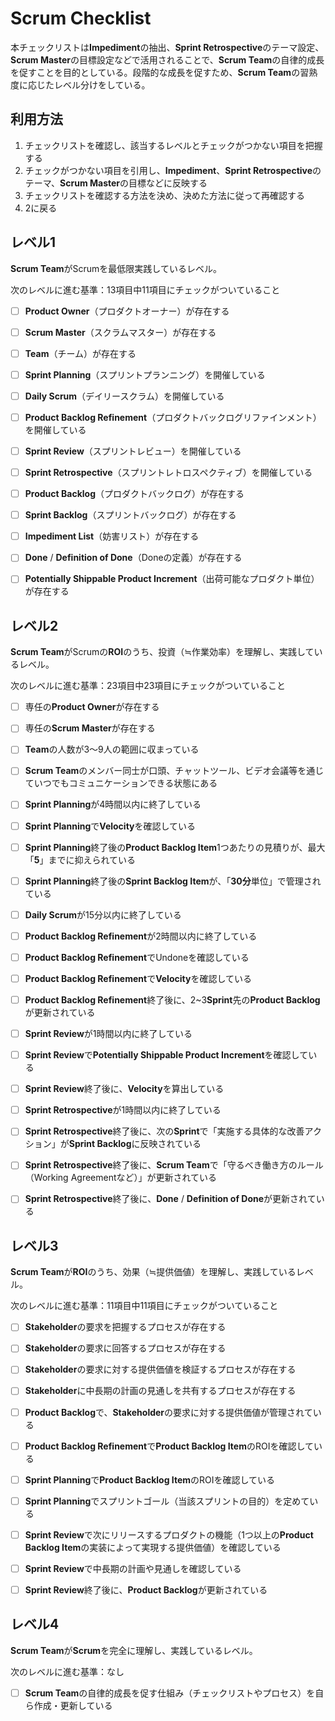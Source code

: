 # Scrum Checklist

本チェックリストは**Impediment**の抽出、**Sprint Retrospective**のテーマ設定、**Scrum Master**の目標設定などで活用されることで、**Scrum Team**の自律的成長を促すことを目的としている。段階的な成長を促すため、**Scrum Team**の習熟度に応じたレベル分けをしている。

## 利用方法

1. チェックリストを確認し、該当するレベルとチェックがつかない項目を把握する
1. チェックがつかない項目を引用し、**Impediment**、**Sprint Retrospective**のテーマ、**Scrum Master**の目標などに反映する
1. チェックリストを確認する方法を決め、決めた方法に従って再確認する
1. 2に戻る

## レベル1

**Scrum Team**がScrumを最低限実践しているレベル。

次のレベルに進む基準：13項目中11項目にチェックがついていること

* [ ] **Product Owner**（プロダクトオーナー）が存在する
* [ ] **Scrum Master**（スクラムマスター）が存在する
* [ ] **Team**（チーム）が存在する

* [ ] **Sprint Planning**（スプリントプランニング）を開催している
* [ ] **Daily Scrum**（デイリースクラム）を開催している
* [ ] **Product Backlog Refinement**（プロダクトバックログリファインメント）を開催している
* [ ] **Sprint Review**（スプリントレビュー）を開催している
* [ ] **Sprint Retrospective**（スプリントレトロスペクティブ）を開催している

* [ ] **Product Backlog**（プロダクトバックログ）が存在する
* [ ] **Sprint Backlog**（スプリントバックログ）が存在する
* [ ] **Impediment List**（妨害リスト）が存在する
* [ ] **Done** / **Definition of Done**（Doneの定義）が存在する
* [ ] **Potentially Shippable Product Increment**（出荷可能なプロダクト単位）が存在する

## レベル2

**Scrum Team**がScrumの**ROI**のうち、投資（≒作業効率）を理解し、実践しているレベル。

次のレベルに進む基準：23項目中23項目にチェックがついていること

* [ ] 専任の**Product Owner**が存在する
* [ ] 専任の**Scrum Master**が存在する
* [ ] **Team**の人数が3〜9人の範囲に収まっている
* [ ] **Scrum Team**のメンバー同士が口頭、チャットツール、ビデオ会議等を通じていつでもコミュニケーションできる状態にある

* [ ] **Sprint Planning**が4時間以内に終了している
* [ ] **Sprint Planning**で**Velocity**を確認している
* [ ] **Sprint Planning**終了後の**Product Backlog Item**1つあたりの見積りが、最大「**5**」までに抑えられている
* [ ] **Sprint Planning**終了後の**Sprint Backlog Item**が、「**30分**単位」で管理されている
* [ ] **Daily Scrum**が15分以内に終了している

* [ ] **Product Backlog Refinement**が2時間以内に終了している
* [ ] **Product Backlog Refinement**でUndoneを確認している
* [ ] **Product Backlog Refinement**で**Velocity**を確認している
* [ ] **Product Backlog Refinement**終了後に、2~3**Sprint**先の**Product Backlog**が更新されている

* [ ] **Sprint Review**が1時間以内に終了している
* [ ] **Sprint Review**で**Potentially Shippable Product Increment**を確認している
* [ ] **Sprint Review**終了後に、**Velocity**を算出している
* [ ] **Sprint Retrospective**が1時間以内に終了している
* [ ] **Sprint Retrospective**終了後に、次の**Sprint**で「実施する具体的な改善アクション」が**Sprint Backlog**に反映されている
* [ ] **Sprint Retrospective**終了後に、**Scrum Team**で「守るべき働き方のルール（Working Agreementなど）」が更新されている
* [ ] **Sprint Retrospective**終了後に、**Done** / **Definition of Done**が更新されている

## レベル3

**Scrum Team**が**ROI**のうち、効果（≒提供価値）を理解し、実践しているレベル。

次のレベルに進む基準：11項目中11項目にチェックがついていること

* [ ] **Stakeholder**の要求を把握するプロセスが存在する
* [ ] **Stakeholder**の要求に回答するプロセスが存在する
* [ ] **Stakeholder**の要求に対する提供価値を検証するプロセスが存在する
* [ ] **Stakeholder**に中長期の計画の見通しを共有するプロセスが存在する

* [ ] **Product Backlog**で、**Stakeholder**の要求に対する提供価値が管理されている
* [ ] **Product Backlog Refinement**で**Product Backlog Item**のROIを確認している
* [ ] **Sprint Planning**で**Product Backlog Item**のROIを確認している
* [ ] **Sprint Planning**でスプリントゴール（当該スプリントの目的）を定めている
* [ ] **Sprint Review**で次にリリースするプロダクトの機能（1つ以上の**Product Backlog Item**の実装によって実現する提供価値）を確認している
* [ ] **Sprint Review**で中長期の計画や見通しを確認している
* [ ] **Sprint Review**終了後に、**Product Backlog**が更新されている

## レベル4

**Scrum Team**が**Scrum**を完全に理解し、実践しているレベル。

次のレベルに進む基準：なし

* [ ] **Scrum Team**の自律的成長を促す仕組み（チェックリストやプロセス）を自ら作成・更新している
